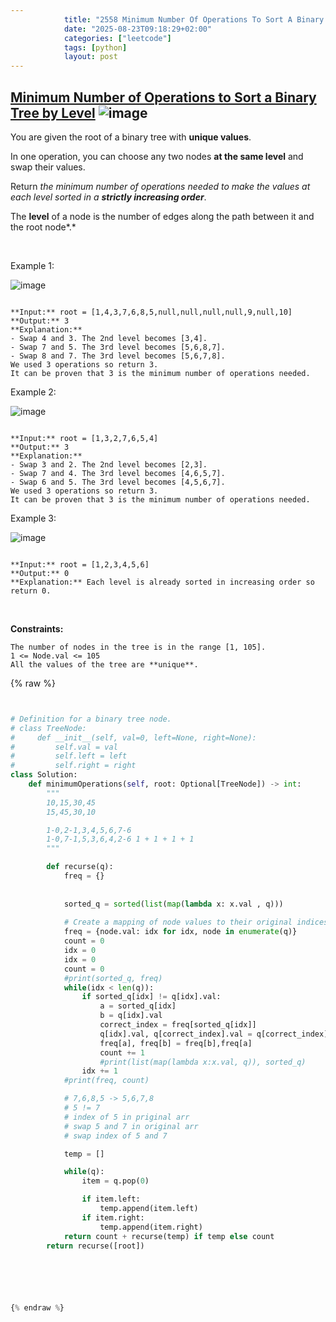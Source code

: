 ```yaml
---
            title: "2558 Minimum Number Of Operations To Sort A Binary Tree By Level"
            date: "2025-08-23T09:18:29+02:00"
            categories: ["leetcode"]
            tags: [python]
            layout: post
---
```

            
## [Minimum Number of Operations to Sort a Binary Tree by Level](https://leetcode.com/problems/minimum-number-of-operations-to-sort-a-binary-tree-by-level) ![image](https://img.shields.io/badge/Difficulty-Medium-orange)

You are given the root of a binary tree with **unique values**.

In one operation, you can choose any two nodes **at the same level** and swap their values.

Return *the minimum number of operations needed to make the values at each level sorted in a **strictly increasing order***.

The **level** of a node is the number of edges along the path between it and the root node*.*

 

Example 1:

![image](https://assets.leetcode.com/uploads/2022/09/18/image-20220918174006-2.png)
```

**Input:** root = [1,4,3,7,6,8,5,null,null,null,null,9,null,10]
**Output:** 3
**Explanation:**
- Swap 4 and 3. The 2nd level becomes [3,4].
- Swap 7 and 5. The 3rd level becomes [5,6,8,7].
- Swap 8 and 7. The 3rd level becomes [5,6,7,8].
We used 3 operations so return 3.
It can be proven that 3 is the minimum number of operations needed.

```

Example 2:

![image](https://assets.leetcode.com/uploads/2022/09/18/image-20220918174026-3.png)
```

**Input:** root = [1,3,2,7,6,5,4]
**Output:** 3
**Explanation:**
- Swap 3 and 2. The 2nd level becomes [2,3].
- Swap 7 and 4. The 3rd level becomes [4,6,5,7].
- Swap 6 and 5. The 3rd level becomes [4,5,6,7].
We used 3 operations so return 3.
It can be proven that 3 is the minimum number of operations needed.

```

Example 3:

![image](https://assets.leetcode.com/uploads/2022/09/18/image-20220918174052-4.png)
```

**Input:** root = [1,2,3,4,5,6]
**Output:** 0
**Explanation:** Each level is already sorted in increasing order so return 0.

```

 

**Constraints:**

	The number of nodes in the tree is in the range [1, 105].
	1 <= Node.val <= 105
	All the values of the tree are **unique**.

{% raw %}


```python


# Definition for a binary tree node.
# class TreeNode:
#     def __init__(self, val=0, left=None, right=None):
#         self.val = val
#         self.left = left
#         self.right = right
class Solution:
    def minimumOperations(self, root: Optional[TreeNode]) -> int:
        """
        10,15,30,45
        15,45,30,10

        1-0,2-1,3,4,5,6,7-6
        1-0,7-1,5,3,6,4,2-6 1 + 1 + 1 + 1
        """

        def recurse(q):
            freq = {}
            
            
            sorted_q = sorted(list(map(lambda x: x.val , q)))
            
            # Create a mapping of node values to their original indices
            freq = {node.val: idx for idx, node in enumerate(q)}
            count = 0
            idx = 0
            idx = 0
            count = 0
            #print(sorted_q, freq)
            while(idx < len(q)):
                if sorted_q[idx] != q[idx].val:
                    a = sorted_q[idx]
                    b = q[idx].val
                    correct_index = freq[sorted_q[idx]]
                    q[idx].val, q[correct_index].val = q[correct_index].val, q[idx].val
                    freq[a], freq[b] = freq[b],freq[a]
                    count += 1
                    #print(list(map(lambda x:x.val, q)), sorted_q)
                idx += 1
            #print(freq, count)

            # 7,6,8,5 -> 5,6,7,8
            # 5 != 7
            # index of 5 in priginal arr 
            # swap 5 and 7 in original arr
            # swap index of 5 and 7 

            temp = []

            while(q):
                item = q.pop(0)

                if item.left:
                    temp.append(item.left)
                if item.right:
                    temp.append(item.right)
            return count + recurse(temp) if temp else count
        return recurse([root])



        


{% endraw %}
```
